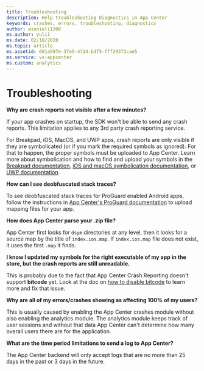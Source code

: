 ```yaml
---
title: Troubleshooting
description: Help troubleshooting Diagnostics in App Center
keywords: crashes, errors, troubleshooting, diagnostics
author: winnieli1208
ms.author: yuli1
ms.date: 02/18/2020
ms.topic: article
ms.assetid: 601a597e-37e5-4714-bdf5-fff29373cae5
ms.service: vs-appcenter
ms.custom: analytics
---
```


# Troubleshooting

**Why are crash reports not visible after a few minutes?**

If your app crashes on startup, the SDK won't be able to send any crash reports. This limitation applies to any 3rd party crash reporting service.

For Breakpad, iOS, MacOS, and UWP apps, crash reports are only visible if they are symbolicated (or if you mark the required symbols as ignored). For that to happen, the proper symbols must be uploaded to App Center. Learn more about symbolication and how to find and upload your symbols in the [Breakpad documentation](~/diagnostics/Android-NDK.md), [iOS and macOS symbolication documentation](~/diagnostics/iOS-symbolication.md), or [UWP documentation](~/diagnostics/windows-support.md#symbolication).

**How can I see deobfuscated stack traces?**

To see deobfuscated stack traces for ProGuard enabled Android apps, follow the instructions in [App Center's ProGuard documentation](~/diagnostics/Android-ProGuard.md) to upload mapping files for your app.

**How does App Center parse your .zip file?**

App Center first looks for `dsym` directories at any level, then it looks for a source map by the title of `index.ios.map`. If `index.ios.map` file does not exist, it uses the first `.map` it finds.

**I know I updated my symbols for the right executable of my app in the store, but the crash reports are still unreadable.**

This is probably due to the fact that App Center Crash Reporting doesn't support **bitcode** yet. Look at the doc on [how to disable bitcode](~/diagnostics/iOS-symbolication.md#bitcode) to learn more and fix that issue.

**Why are all of my errors/crashes showing as affecting 100% of my users?**

This is usually caused by enabling the App Center crashes module without also enabling the analytics module. The analytics module keeps track of user sessions and without that data App Center can't determine how many overall users there are for the application.

**What are the time period limitations to send a log to App Center?**

The App Center backend will only accept logs that are no more than 25 days in the past or 3 days in the future.